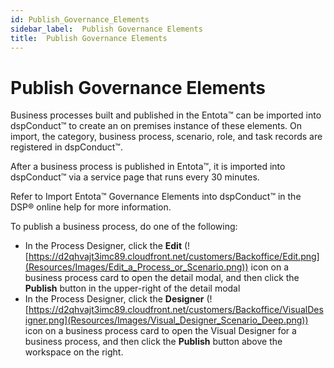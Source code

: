 ```yaml
---
id: Publish_Governance_Elements
sidebar_label:  Publish Governance Elements
title:  Publish Governance Elements
---
```


# Publish Governance Elements

Business processes built and published in the Entota™ can be imported
into dspConduct™ to create an on premises instance of these elements. On
import, the category, business process, scenario, role, and task records
are registered in dspConduct™.

After a business process is published in Entota™, it is imported into
dspConduct™ via a service page that runs every 30 minutes.

Refer to Import Entota™ Governance Elements into dspConduct™ in the DSP®
online help for more information.

To publish a business process, do one of the following:

  - In the Process Designer, click the **Edit**
    (![https://d2qhvajt3imc89.cloudfront.net/customers/Backoffice/Edit.png](Resources/Images/Edit_a_Process_or_Scenario.png))
    icon on a business process card to open the detail modal, and then
    click the **Publish** button in the upper-right of the detail modal
  - In the Process Designer, click the **Designer**
    (![https://d2qhvajt3imc89.cloudfront.net/customers/Backoffice/VisualDesigner.png](Resources/Images/Visual_Designer_Scenario_Deep.png))
    icon on a business process card to open the Visual Designer for a
    business process, and then click the **Publish** button above the
    workspace on the right.
